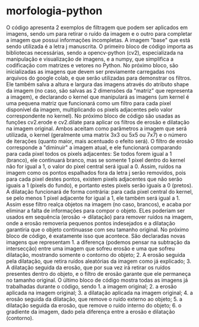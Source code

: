 # morfologia-python
O código apresenta 2 exemplos de filtragem que podem ser aplicados em imagens, sendo um para retirar o ruído da imagem e o outro para completar a imagem que possui informações incompletas. A imagem "base" que está sendo utilizada é a letra j manuscrita. O primeiro bloco de código importa as bibliotecas necessárias, sendo a opencv-python (cv2), especializada na manipulação e visualização de imagens, e a numpy, que simplifica a codificação com matrizes e vetores no Python. No próximo bloco, são inicializadas as imagens que devem ser previamente carregadas nos arquivos do google colab, e que serão utilizadas para demonstrar os filtros. Ele também salva a altura e largura das imagens através do atributo shape da imagem (no caso, são salvas as 2 dimensões da "matriz" que representa a imagem), e declarando o kernel que manipulará as imagens (um kernel é uma pequena matriz que funcionará como um filtro para cada pixel disponível da imagem, multiplicando os pixels adjacentes pelo valor correspondente no kernel). No próximo bloco de código são usadas as funções cv2.erode e cv2.dilate para aplicar os filtros de erosão e dilatação na imagem original. Ambos aceitam como parâmetros a imagem que será utilizada, o kernel (geralmente uma matrix 3x3 ou 5x5 ou 7x7) e o número de iterações (quanto maior, mais acentuado o efeito será). O filtro de erosão corresponde a "diminuir" a imagem atual, e ele funcionará comparando para cada pixel todos os pixels adjacentes: Se todos forem igual a 1 (branco), ele continuará branco, mas se somente 1 pixel dentro do kernel não for igual a 1, o valor do pixel central será igual a 0. Assim, ruídos na imagem como os pontos espalhados fora da letra j serão removidos, pois para cada pixel destes pontos, existem pixels adjacentes que não serão iguais a 1 (pixels do fundo), e portanto estes pixels serão iguais a 0 (pretos). A dilatação funcionará de forma contrária: para cada pixel central do kernel, se pelo menos 1 pixel adjacente for igual a 1, ele também será igual a 1. Assim esse filtro realça objetos na imagem (no caso, brancos), e acaba por eliminar a falta de informações para compor o objeto. ELes poderiam ser usados em sequência (erosão -> dilatação) para remover ruídos na imagem, onde a erosão removeria pequenos pontos indesejados e a dilatação garantiria que o objeto continuasse com seu tamanho original. No próximo bloco de código, é exatamente isso que acontece. São declaradas novas imagens que representam 1. a diferença (podemos pensar na subtração da intersecção) entre uma imagem que sofreu erosão e uma que sofreu dilatação, mostrando somente o contorno do objeto; 2. A erosão seguida pela dilatação, que retira ruídos aleatórias da imagem como já explicado; 3. A dilatação seguida da erosão, que por sua vez irá retirar os ruídos presentes dentro do objeto, e o filtro de erosão garante que ele permaneça no tamanho original. O último bloco de código mostra todas as imagens já trabalhadas durante o código, sendo 1. a imagem original; 2. a erosão aplicada na imagem original; 3. a dilatação aplicada na imagem original; 4. a erosão seguida da dilatação, que remove o ruído externo ao objeto; 5. a dilatação seguida da erosão, que remove o ruído interno do objeto; 6. o gradiente da imagem, dado pela diferença entre a erosão e dilatação (contorno).
